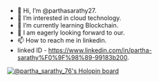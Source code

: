 - 👋 Hi, I’m @parthasarathy27.
- 👀 I’m interested in cloud technology.
- 🌱 I’m currently learning Blockchain.
- 💞️ I am eagerly looking forward to our.
- 📫 How to reach me in linkedin.
- linked ID - https://www.linkedin.com/in/partha-sarathy%F0%9F%98%89-99183b200.

<!---
parthasarathy27/parthasarathy27 is a ✨ special ✨ repository because its `README.md` (this file) appears on your GitHub profile.
You can click the Preview link to take a look at your changes.
--->
[![@partha_sarathy_76's Holopin board](https://holopin.me/partha_sarathy_76)](https://holopin.io/@partha_sarathy_76)




